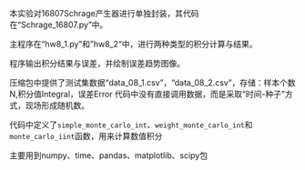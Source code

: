 本实验对16807Schrage产生器进行单独封装，其代码在“Schrage_16807.py”中。

主程序在“hw8_1.py”和”hw8_2“中，进行两种类型的积分计算与结果。

程序输出积分结果与误差，并绘制误差趋势图像。

压缩包中提供了测试集数据“data_08_1.csv”，“data_08_2.csv”，存储：样本个数N,积分值Integral，误差Error
代码中没有直接调用数据，而是采取“时间-种子”方式，现场形成随机数。

代码中定义了`simple_monte_carlo_int`、`weight_monte_carlo_int`和`monte_carlo_iint`函数，用来计算数值积分

主要用到numpy、time、pandas、matplotlib、scipy包